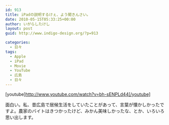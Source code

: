 ```yaml
---
id: 913
title: iPadの説明するけぇ、よう聞きんさい。
date: 2010-05-15T05:33:25+00:00
author: いがらしたけし
layout: post
guid: http://www.indigo-design.org/?p=913

categories:
  - 日々
tags:
  - Apple
  - iPad
  - Movie
  - YouTube
  - 広島
  - 日々
---
```

[youtube]http://www.youtube.com/watch?v=bh-sENPLd44[/youtube]

面白い。私、昔広島で居候生活をしていたことがあって、言葉が懐かしかったですよ。農家のバイトはきつかったけど、みかん美味しかったな、とか、いろいろ思い出します。
